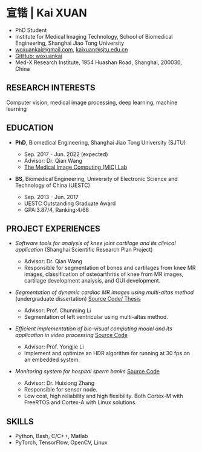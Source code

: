 # 宣锴 | Kai XUAN

- PhD Student
- Institute for Medical Imaging Technology, School of Biomedical Engineering, Shanghai Jiao Tong University
- <woxuankai@gmail.com>, <kaixuan@sjtu.edu.cn>
- [GitHub: woxuankai](https://github.com/woxuankai/)
- Med-X Research Institute, 1954 Huashan Road, Shanghai, 200030, China

## RESEARCH INTERESTS

Computer vision, medical image processing, deep learning, machine learning

## EDUCATION

- **PhD**, Biomedical Engineering, Shanghai Jiao Tong University (SJTU)
  - Sep. 2017 - Jun. 2022 (expected)
  - Advisor: Dr. Qian Wang
  - [The Medical Image Computing (MIC) Lab](http://mic.sjtu.edu.cn/)

- **BS**, Biomedical Engineering, University of Electronic Science and Technology of China (UESTC)
  - Sep. 2013 - Jun. 2017
  - UESTC Outstanding Graduate Award
  - GPA:3.87/4, Ranking:4/68

## PROJECT EXPERIENCES

- *Software tools for analysis of knee joint cartilage and its clinical application* (Shanghai Scientific Research Plan Project)
  - Advisor: Dr. Qian Wang
  - Responsible for segmentation of bones and cartilages from knee MR images, classification of osteoarthritis of knee from MR images, cartilage development analysis, and GUI development.

- *Segmentation of dynamic cardiac MR images using multi-altas method* (undergraduate dissertation)
[Source Code/ Thesis](https://github.com/woxuankai/cardiacMRISeg/)
  - Advisor: Prof. Chunming Li
  - Segmentation of left ventricular using multi-altas method.

- *Efficient implementation of bio-visual computing model and its application in video processing*
[Source Code](https://github.com/woxuankai/HDR/)
  - Advisor: Prof. Yongjie Li
  - Implement and optimize an HDR algorithm for running at 30 fps on an embedded system.

- *Monitoring system for hospital sperm banks*
[Source Code](https://github.com/woxuankai/project_sperm/)
  - Advisor: Dr. Huixiong Zhang
  - Responsible for sensor node.
  - Low cost, high reliability and high flexibility. Both Cortex-M with FreeRTOS and Cortex-A with Linux solutions.

## SKILLS
- Python, Bash, C/C++, Matlab
- PyTorch, TensorFlow, OpenCV, Linux
